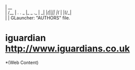 |  __                        
| /__ |  _.   ._  _ |_  _ ._ 
| \_| |_(_||_|| |(_ | |(/_|  
|
| GLauncher: "AUTHORS" file.

# iguardian http://www.iguardians.co.uk
*(Web Content)
